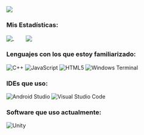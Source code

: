 <img align="center" src="https://readme-typing-svg.herokuapp.com?color=FFFFFF&center=true&vCenter=true&width=600&height=100&lines=¿Qué+onda?;Yo+soy+Santiago.;Soy+un+estudiante,+y+desarrollador+indie.;Actualmente+estoy+trabajando+en+DSX+v4." />

### Mis Estadísticas:
<a href="#">
  <img align="center" src="https://github-readme-stats.vercel.app/api?username=PinkLittleKitty&count_private=true&theme=radical" />
</a>
&nbsp;&nbsp;&nbsp;&nbsp;&nbsp;&nbsp;&nbsp;
<a href="#">
  <img align="center" src="https://github-readme-stats.vercel.app/api/top-langs/?username=PinkLittleKitty&layout=compact" />
</a>


### Lenguajes con los que estoy familiarizado:
![C++](https://img.shields.io/badge/c++-%2300599C.svg?style=for-the-badge&logo=c%2B%2B&logoColor=white)
![JavaScript](https://img.shields.io/badge/javascript-%23323330.svg?style=for-the-badge&logo=javascript&logoColor=%23F7DF1E)
![HTML5](https://img.shields.io/badge/html5-%23E34F26.svg?style=for-the-badge&logo=html5&logoColor=white)
![Windows Terminal](https://img.shields.io/badge/Windows%20Terminal-%234D4D4D.svg?style=for-the-badge&logo=windows-terminal&logoColor=white)


### IDEs que uso:
![Android Studio](https://img.shields.io/badge/Android%20Studio-3DDC84.svg?style=for-the-badge&logo=android-studio&logoColor=white)
![Visual Studio Code](https://img.shields.io/badge/Visual%20Studio%20Code-0078d7.svg?style=for-the-badge&logo=visual-studio-code&logoColor=white)


### Software que uso actualmente:
![Unity](https://img.shields.io/badge/unity-%23000000.svg?style=for-the-badge&logo=unity&logoColor=white)
